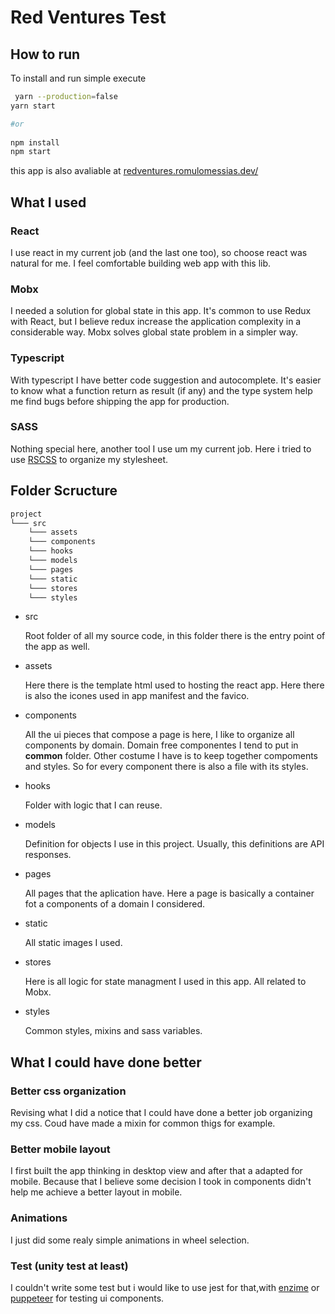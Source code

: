 # **Red Ventures Test**

## **How to run** 

To install and run simple execute

```bash
 yarn --production=false
yarn start

#or 
 
npm install
npm start
```

this app is also avaliable at [redventures.romulomessias.dev/](https://redventures.romulomessias.dev/)

## **What I used**

### React

I use react in my current job (and the last one too), so choose react was natural for me. I feel comfortable building web app with this lib.

### Mobx

I needed a solution for global state in this app. It's common to use Redux with React, but I believe redux increase the application complexity in a considerable way. Mobx solves global state problem in a simpler way.

### Typescript

With typescript I have better code suggestion and autocomplete. It's easier to know what a function return as result (if any) and the type system help me find bugs before shipping the app for production.

### SASS

Nothing special here, another tool I use um my current job. Here i tried to use [RSCSS](https://willianjusten.com.br/falando-sobre-rscss/) to organize my stylesheet.

## **Folder Scructure**

```bash
project
└─── src
    └─── assets
    └─── components
    └─── hooks
    └─── models
    └─── pages
    └─── static
    └─── stores
    └─── styles
```

- src 

    Root folder of all my source code, in this folder there is the entry point of the app as well.

- assets

    Here there is the template html used to hosting the react app. Here there is also the icones used in app manifest and the favico.

- components

    All the ui pieces that compose a page is here, I like to organize all components by domain. Domain free componentes I tend to put in **common** folder. Other costume I have is to keep together compoments and styles. So for every component there is also a file with its styles.
- hooks

    Folder with logic that I can reuse.

- models

    Definition for objects I use in this project. Usually, this definitions are API responses.

- pages

    All pages that the aplication have. Here a page is basically a container fot a components of a domain I considered.

- static

    All static images I used.

- stores

    Here is all logic for state managment I used in this app. All related to Mobx.

- styles

    Common styles, mixins and sass variables.

## **What I could have done better**

### Better css organization

Revising what I did a notice that I could have done a better job organizing my css. Coud have made a mixin for common thigs for example. 

### Better mobile layout

I first built the app thinking in desktop view and after that a adapted for mobile. Because that I believe some decision I took in components didn't help me achieve a better layout in mobile.

### Animations

I just did some realy simple animations in wheel selection. 

### Test (unity test at least)

I couldn't write some test but i would like to use jest for that,with [enzime](https://github.com/airbnb/enzyme) or [puppeteer](https://github.com/GoogleChrome/puppeteer) for testing ui components. 